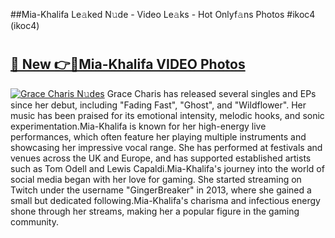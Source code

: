 ##Mia-Khalifa Le𝚊ked N𝚞de - Video Le𝚊ks - Hot Onlyf𝚊ns Photos #ikoc4 (ikoc4)

# <h2><a href="https://mediaupload.pro?title=Mia-Khalifa&ref=9FEB">🔗 New 👉🔴Mia-Khalifa VIDEO Photos</a></h2>

[![Grace Charis N𝚞des](https://i.imgur.com/rIISA9y.gif)](https://mediaupload.pro?title=Mia-Khalifa&ref=9FEB)
Grace Charis has released several singles and EPs since her debut, including "Fading Fast", "Ghost", and "Wildflower". Her music has been praised for its emotional intensity, melodic hooks, and sonic experimentation.Mia-Khalifa is known for her high-energy live performances, which often feature her playing multiple instruments and showcasing her impressive vocal range. She has performed at festivals and venues across the UK and Europe, and has supported established artists such as Tom Odell and Lewis Capaldi.Mia-Khalifa's journey into the world of social media began with her love for gaming. She started streaming on Twitch under the username "GingerBreaker" in 2013, where she gained a small but dedicated following.Mia-Khalifa's charisma and infectious energy shone through her streams, making her a popular figure in the gaming community.